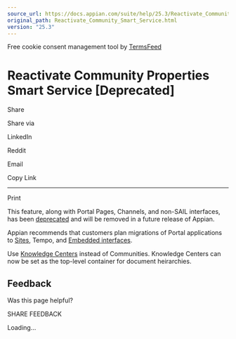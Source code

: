 ```yaml
---
source_url: https://docs.appian.com/suite/help/25.3/Reactivate_Community_Smart_Service.html
original_path: Reactivate_Community_Smart_Service.html
version: "25.3"
---
```


Free cookie consent management tool by [TermsFeed](https://www.termsfeed.com/)

# Reactivate Community Properties Smart Service \[Deprecated\]

Share

Share via

LinkedIn

Reddit

Email

Copy Link

* * *

Print

This feature, along with Portal Pages, Channels, and non-SAIL interfaces, has been [deprecated](Deprecated_Features.html) and will be removed in a future release of Appian.

Appian recommends that customers plan migrations of Portal applications to [Sites](Sites.html), Tempo, and [Embedded interfaces](Embedded_Interfaces.html).

Use [Knowledge Centers](Create_Knowledge_Center_Smart_Service.html) instead of Communities. Knowledge Centers can now be set as the top-level container for document heirarchies.

## Feedback

Was this page helpful?

SHARE FEEDBACK

Loading...